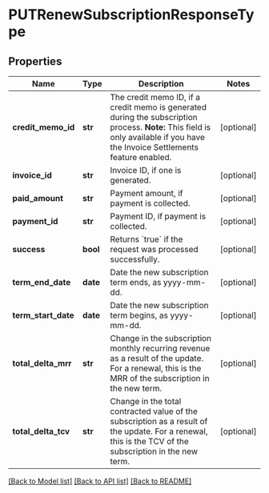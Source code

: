 # PUTRenewSubscriptionResponseType

## Properties
Name | Type | Description | Notes
------------ | ------------- | ------------- | -------------
**credit_memo_id** | **str** | The credit memo ID, if a credit memo is generated during the subscription process.  **Note:** This field is only available if you have the Invoice Settlements feature enabled.  | [optional] 
**invoice_id** | **str** | Invoice ID, if one is generated.  | [optional] 
**paid_amount** | **str** | Payment amount, if payment is collected.  | [optional] 
**payment_id** | **str** | Payment ID, if payment is collected.  | [optional] 
**success** | **bool** | Returns &#x60;true&#x60; if the request was processed successfully.  | [optional] 
**term_end_date** | **date** | Date the new subscription term ends, as yyyy-mm-dd.  | [optional] 
**term_start_date** | **date** | Date the new subscription term begins, as yyyy-mm-dd.  | [optional] 
**total_delta_mrr** | **str** | Change in the subscription monthly recurring revenue as a result of the update. For a renewal, this is the MRR of the subscription in the new term.  | [optional] 
**total_delta_tcv** | **str** | Change in the total contracted value of the subscription as a result of the update. For a renewal, this is the TCV of the subscription in the new term.  | [optional] 

[[Back to Model list]](../README.md#documentation-for-models) [[Back to API list]](../README.md#documentation-for-api-endpoints) [[Back to README]](../README.md)

